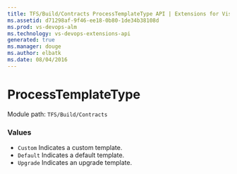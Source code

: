 ```yaml
---
title: TFS/Build/Contracts ProcessTemplateType API | Extensions for Visual Studio Team Services
ms.assetid: d71298af-9f46-ee18-0b80-1de34b38108d
ms.prod: vs-devops-alm
ms.technology: vs-devops-extensions-api
generated: true
ms.manager: douge
ms.author: elbatk
ms.date: 08/04/2016
---
```


# ProcessTemplateType

Module path: `TFS/Build/Contracts`

### Values

* `Custom` Indicates a custom template.
* `Default` Indicates a default template.
* `Upgrade` Indicates an upgrade template.
